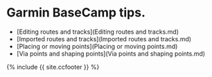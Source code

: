 
# Garmin BaseCamp tips.


- [Editing routes and tracks](Editing routes and tracks.md)
- [Imported routes and tracks](Imported routes and tracks.md)
- [Placing or moving points](Placing or moving points.md)
- [Via points and shaping points](Via points and shaping points.md)





















{% include {{ site.ccfooter }} %}
